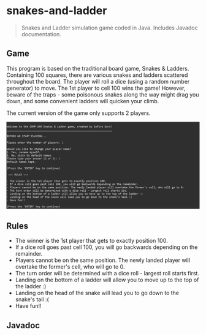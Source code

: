 # snakes-and-ladder
> Snakes and Ladder simulation game coded in Java. Includes Javadoc documentation.

## Game
This program is based on the traditional board game, Snakes & Ladders. Containing 100 squares, there are various snakes and ladders scattered throughout the board. The player will roll a dice (using a random number generator) to move. The 1st player to cell 100 wins the game! However, beware of the traps - some poisonous snakes along the way might drag you down, and some convenient ladders will quicken your climb. 

The current version of the game only supports 2 players. 

![Screenshot of preview.](/capture.PNG)

## Rules
- The winner is the 1st player that gets to exactly position 100. 
- If a dice roll goes past cell 100, you will go backwards depending on the remainder. 
- Players cannot be on the same position. The newly landed player will overtake the former's cell, who will go to 0.
- The turn order will be determined with a dice roll - largest roll starts first. 
- Landing on the bottom of a ladder will allow you to move up to the top of the ladder :) 
- Landing on the head of the snake will lead you to go down to the snake's tail :( 
- Have fun!! 

## Javadoc



